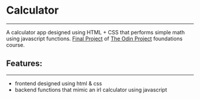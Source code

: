 # Calculator
---
A calculator app designed using HTML + CSS that performs simple math using javascript functions. [Final Project](https://www.theodinproject.com/lessons/foundations-calculator) of [The Odin Project](https://www.theodinproject.com/) foundations course.

## Features:
---
- frontend designed using html & css
- backend functions that mimic an irl calculator using javascript